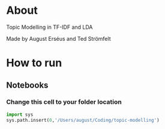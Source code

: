 # About
Topic Modelling in TF-IDF and LDA

Made by August Erséus and Ted Strömfelt


# How to run

## Notebooks
### Change this cell to your folder location
```python
import sys
sys.path.insert(0,'/Users/august/Coding/topic-modelling')

